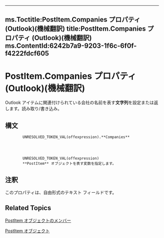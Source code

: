 

---
ms.Toctitle:PostItem.Companies プロパティ (Outlook)(機械翻訳)
title:PostItem.Companies プロパティ (Outlook)(機械翻訳)
ms.ContentId:6242b7a9-9203-1f6c-6f0f-f4222fdcf605
---
# PostItem.Companies プロパティ (Outlook)(機械翻訳)




Outlook アイテムに関連付けられている会社の名前を表す**文字列**を設定または返します。読み取り/書き込み。

## 構文

            UNRESOLVED_TOKEN_VAL(offexpression).**Companies**




            UNRESOLVED_TOKEN_VAL(offexpression)
            **PostItem** オブジェクトを表す変数を指定します。



## 注釈
このプロパティは、自由形式のテキスト フィールドです。



## Related Topics

[PostItem オブジェクトのメンバー](5b150db1-c96d-0721-ec36-d5b5ebc20fd8.md)

[PostItem オブジェクト](de44065d-4e93-315a-279f-7b92f09c0465.md)




